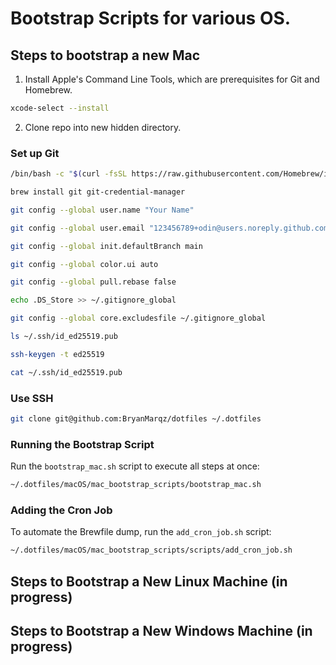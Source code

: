 # Bootstrap Scripts for various OS.

## Steps to bootstrap a new Mac

1. Install Apple's Command Line Tools, which are prerequisites for Git and Homebrew.

```sh
xcode-select --install
```

2. Clone repo into new hidden directory.

### Set up Git

```sh
/bin/bash -c "$(curl -fsSL https://raw.githubusercontent.com/Homebrew/install/HEAD/install.sh)"
```

```sh
brew install git git-credential-manager
```

```sh
git config --global user.name "Your Name"
```

```sh
git config --global user.email "123456789+odin@users.noreply.github.com" # Remember to use your own private GitHub email here.
```

```sh
git config --global init.defaultBranch main
```

```sh
git config --global color.ui auto
```

```sh
git config --global pull.rebase false
```

```sh
echo .DS_Store >> ~/.gitignore_global
```

```sh
git config --global core.excludesfile ~/.gitignore_global
```

```sh
ls ~/.ssh/id_ed25519.pub
```

```sh
ssh-keygen -t ed25519
```

```sh
cat ~/.ssh/id_ed25519.pub
```

### Use SSH

```sh
git clone git@github.com:BryanMarqz/dotfiles ~/.dotfiles
```

### Running the Bootstrap Script

Run the `bootstrap_mac.sh` script to execute all steps at once:

```sh
~/.dotfiles/macOS/mac_bootstrap_scripts/bootstrap_mac.sh
```

### Adding the Cron Job

To automate the Brewfile dump, run the `add_cron_job.sh` script:

```sh
~/.dotfiles/macOS/mac_bootstrap_scripts/scripts/add_cron_job.sh
```

## Steps to Bootstrap a New Linux Machine (in progress)

## Steps to Bootstrap a New Windows Machine (in progress)
